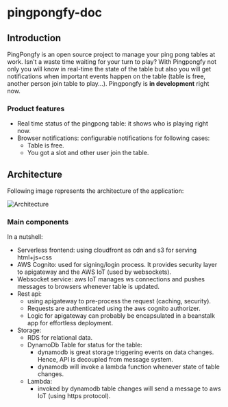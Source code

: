 # pingpongfy-doc

## Introduction
PingPongfy is an open source project to manage your ping pong tables at work. Isn't a waste time waiting for your turn to play? With Pingpongfy not only you will know in real-time the state of the table but also you will get notifications when important events happen on the table (table is free, another person join table to play...). Pingpongfy is **in development** right now.

### Product features
* Real time status of the pingpong table: it shows who is playing right now.
* Browser notifications: configurable notifications for following cases:
  * Table is free.
  * You got a slot and other user join the table.

## Architecture
Following image represents the architecture of the application:

![Architecture](https://s27.postimg.org/3q3fwrqhv/pingpong_manager_2.png)

### Main components

In a nutshell:

* Serverless frontend: using cloudfront as cdn and s3 for serving html+js+css
* AWS Cognito: used for signing/login process. It provides security layer to apigateway and the AWS IoT (used by websockets).
* Websocket service: aws IoT manages ws connections and pushes messages to browsers whenever table is updated.
* Rest api: 
  * using apigateway to pre-process the request (caching, security). 
  * Requests are authenticated using the aws cognito authorizer.
  * Logic for apigateway can probably be encapsulated in a beanstalk app for effortless deployment.
* Storage:
  * RDS for relational data.
  * DynamoDb Table for status for the table: 
    * dynamodb is great storage triggering events on data changes. Hence, API is decoupled from message system.
    * dynamodb will invoke a lambda function whenever state of table changes.
  * Lambda:
    * invoked by dynamodb table changes will send a message to aws IoT (using https protocol).


